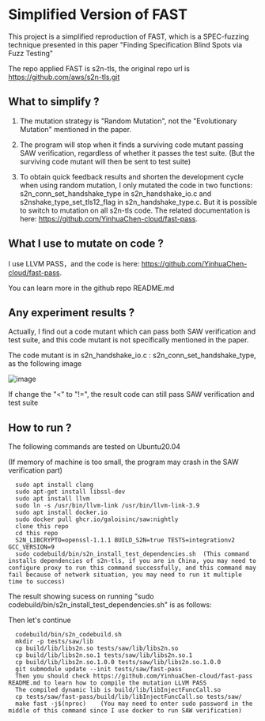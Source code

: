 # Simplified Version of FAST

This project is a simplified reproduction of FAST, which is a SPEC-fuzzing technique presented in this paper "Finding Specification Blind Spots via Fuzz Testing"

The repo applied FAST is s2n-tls, the original repo url is https://github.com/aws/s2n-tls.git

## What to simplify ?

1. The mutation strategy is "Random Mutation", not the "Evolutionary Mutation" mentioned in the paper.

2. The program will stop when it finds a surviving code mutant passing SAW verification, regardless of whether it passes the test suite. (But the surviving code mutant will then be sent to test suite)

3. To obtain quick feedback results and shorten the development cycle when using random mutation, I only mutated the code in two functions: s2n_conn_set_handshake_type in s2n_handshake_io.c and s2nshake_type_set_tls12_flag in s2n_handshake_type.c. But it is possible to switch to mutation on all s2n-tls code. The related documentation is here: https://github.com/YinhuaChen-cloud/fast-pass.

## What I use to mutate on code ?

I use LLVM PASS，and the code is here: https://github.com/YinhuaChen-cloud/fast-pass.

You can learn more in the github repo README.md

## Any experiment results ?

Actually, I find out a code mutant which can pass both SAW verification and test suite, and this code mutant is not specifically mentioned in the paper.

The code mutant is in s2n_handshake_io.c : s2n_conn_set_handshake_type, as the following image

![image](https://github.com/YinhuaChen-cloud/fast/assets/57990071/1a140c26-e459-479e-afd8-f94b661dd808)

If change the "<" to "!=", the result code can still pass SAW verification and test suite

## How to run ?

The following commands are tested on Ubuntu20.04

(If memory of machine is too small, the program may crash in the SAW verification part)

```
  sudo apt install clang
  sudo apt-get install libssl-dev
  sudo apt install llvm
  sudo ln -s /usr/bin/llvm-link /usr/bin/llvm-link-3.9
  sudo apt install docker.io
  sudo docker pull ghcr.io/galoisinc/saw:nightly
  clone this repo
  cd this repo
  S2N_LIBCRYPTO=openssl-1.1.1 BUILD_S2N=true TESTS=integrationv2 GCC_VERSION=9
  sudo codebuild/bin/s2n_install_test_dependencies.sh  (This command installs dependencies of s2n-tls, if you are in China, you may need to configure proxy to run this command successfully, and this command may fail because of network situation, you may need to run it multiple time to success)
```

The result showing sucess on running "sudo codebuild/bin/s2n_install_test_dependencies.sh" is as follows:



Then let's continue

```
  codebuild/bin/s2n_codebuild.sh
  mkdir -p tests/saw/lib
  cp build/lib/libs2n.so tests/saw/lib/libs2n.so
  cp build/lib/libs2n.so.1 tests/saw/lib/libs2n.so.1
  cp build/lib/libs2n.so.1.0.0 tests/saw/lib/libs2n.so.1.0.0
  git submodule update --init tests/saw/fast-pass
  Then you should check https://github.com/YinhuaChen-cloud/fast-pass README.md to learn how to compile the mutation LLVM PASS 
  The compiled dynamic lib is build/lib/libInjectFuncCall.so
  cp tests/saw/fast-pass/build/lib/libInjectFuncCall.so tests/saw/
  make fast -j$(nproc)    (You may need to enter sudo password in the middle of this command since I use docker to run SAW verification)
```



